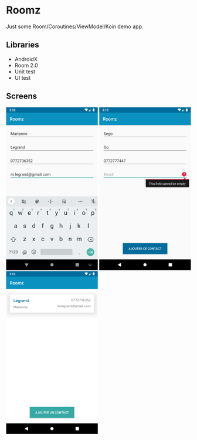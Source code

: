 # Roomz
Just some Room/Coroutines/ViewModel/Koin demo app.

## Libraries
- AndroidX
- Room 2.0
- Unit test
- UI test

## Screens

<img src="https://github.com/livdroid/roomz/blob/master/screencapture/roomz_insertempty.png" alt="drawing" width="250"/>
<img src="https://github.com/livdroid/roomz/blob/master/screencapture/roomz_inserterror.png" alt="drawing" width="250"/>
<img src="https://github.com/livdroid/roomz/blob/master/screencapture/roomz_mainactivity.png" alt="drawing" width="250"/>
